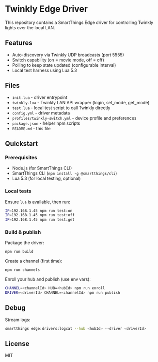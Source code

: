# Twinkly Edge Driver

This repository contains a SmartThings Edge driver for controlling Twinkly lights over the local LAN.

## Features
- Auto-discovery via Twinkly UDP broadcasts (port 5555)
- Switch capability (on = movie mode, off = off)
- Polling to keep state updated (configurable interval)
- Local test harness using Lua 5.3

## Files
- `init.lua` - driver entrypoint
- `twinkly.lua` - Twinkly LAN API wrapper (login, set_mode, get_mode)
- `test.lua` - local test script to call Twinkly directly
- `config.yml` - driver metadata
- `profiles/twinkly-switch.yml` - device profile and preferences
- `package.json` - helper npm scripts
- `README.md` - this file

## Quickstart

### Prerequisites
- Node.js (for SmartThings CLI)
- SmartThings CLI (`npm install -g @smartthings/cli`)
- Lua 5.3 (for local testing, optional)

### Local tests
Ensure `lua` is available, then run:

```bash
IP=192.168.1.45 npm run test:on
IP=192.168.1.45 npm run test:off
IP=192.168.1.45 npm run test:get
```

### Build & publish
Package the driver:

```bash
npm run build
```

Create a channel (first time):

```bash
npm run channels
```

Enroll your hub and publish (use env vars):

```bash
CHANNEL=<channelId> HUB=<hubId> npm run enroll
DRIVER=<driverId> CHANNEL=<channelId> npm run publish
```

## Debug
Stream logs:

```bash
smartthings edge:drivers:logcat --hub <hubId> --driver <driverId>
```

## License
MIT
